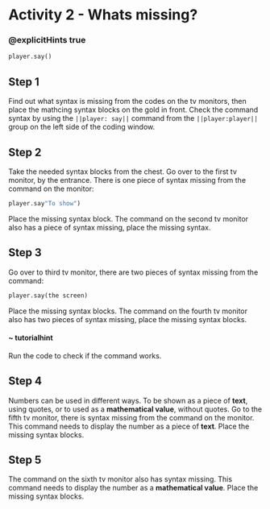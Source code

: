 # Activity 2 - Whats missing?

### @explicitHints true

```python
player.say()
```

## Step 1
Find out what syntax is missing from the codes on the tv monitors, then place the mathcing syntax blocks on the gold in front.
Check the command syntax by using the `||player: say||` command from the `||player:player||` group on the left side of the coding window.

## Step 2
Take the needed syntax blocks from the chest. Go over to the first tv monitor, by the entrance. There is one piece of syntax missing from the command on the monitor: 
```python
player.say"To show")
```
Place the missing syntax block. The command on the second tv monitor also has a piece of syntax missing, place the missing syntax. 

## Step 3 
Go over to third tv monitor, there are two pieces of syntax missing from the command: 

```python
player.say(the screen)
```

Place the missing syntax blocks. The command on the fourth tv monitor also has two pieces of syntax missing, place the missing syntax blocks. 

#### ~ tutorialhint 
Run the code to check if the command works.

## Step 4
Numbers can be used in different ways. To be shown as a piece of **text**, using quotes, or to used as a **mathematical value**, without quotes. 
Go to the fifth tv monitor, there is syntax missing from the command on the monitor. 
This command needs to display the number as a piece of **text**. Place the missing syntax blocks. 

## Step 5
The command on the sixth tv monitor also has syntax missing. This command needs to display the number as a **mathematical value**. Place the missing syntax blocks. 


